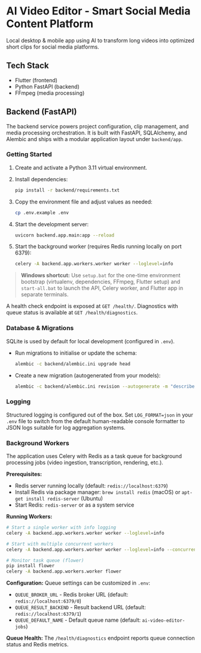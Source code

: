 # AI Video Editor - Smart Social Media Content Platform

Local desktop & mobile app using AI to transform long videos into optimized short clips for social media platforms.

## Tech Stack
- Flutter (frontend)
- Python FastAPI (backend)
- FFmpeg (media processing)

## Backend (FastAPI)

The backend service powers project configuration, clip management, and media processing orchestration. It is built with FastAPI, SQLAlchemy, and Alembic and ships with a modular application layout under `backend/app`.

### Getting Started
1. Create and activate a Python 3.11 virtual environment.
2. Install dependencies:
   ```bash
   pip install -r backend/requirements.txt
   ```
3. Copy the environment file and adjust values as needed:
   ```bash
   cp .env.example .env
   ```
4. Start the development server:
   ```bash
   uvicorn backend.app.main:app --reload
   ```

5. Start the background worker (requires Redis running locally on port 6379):
   ```bash
   celery -A backend.app.workers.worker worker --loglevel=info
   ```

> **Windows shortcut:** Use `setup.bat` for the one-time environment bootstrap (virtualenv, dependencies, FFmpeg, Flutter setup) and `start-all.bat` to launch the API, Celery worker, and Flutter app in separate terminals.

 A health check endpoint is exposed at `GET /health/`. Diagnostics with queue status is available at `GET /health/diagnostics`.

### Database & Migrations

SQLite is used by default for local development (configured in `.env`).

- Run migrations to initialise or update the schema:
  ```bash
  alembic -c backend/alembic.ini upgrade head
  ```
- Create a new migration (autogenerated from your models):
  ```bash
  alembic -c backend/alembic.ini revision --autogenerate -m "describe changes"
  ```

### Logging

Structured logging is configured out of the box. Set `LOG_FORMAT=json` in your `.env` file to switch from the default human-readable console formatter to JSON logs suitable for log aggregation systems.

### Background Workers

The application uses Celery with Redis as a task queue for background processing jobs (video ingestion, transcription, rendering, etc.).

**Prerequisites:**
- Redis server running locally (default: `redis://localhost:6379`)
- Install Redis via package manager: `brew install redis` (macOS) or `apt-get install redis-server` (Ubuntu)
- Start Redis: `redis-server` or as a system service

**Running Workers:**
```bash
# Start a single worker with info logging
celery -A backend.app.workers.worker worker --loglevel=info

# Start with multiple concurrent workers
celery -A backend.app.workers.worker worker --loglevel=info --concurrency=4

# Monitor task queue (flower)
pip install flower
celery -A backend.app.workers.worker flower
```

**Configuration:**
Queue settings can be customized in `.env`:
- `QUEUE_BROKER_URL` - Redis broker URL (default: `redis://localhost:6379/0`)
- `QUEUE_RESULT_BACKEND` - Result backend URL (default: `redis://localhost:6379/1`)
- `QUEUE_DEFAULT_NAME` - Default queue name (default: `ai-video-editor-jobs`)

**Queue Health:**
The `/health/diagnostics` endpoint reports queue connection status and Redis metrics.
